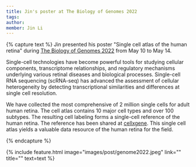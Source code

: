 ```yaml
---
title: Jin's poster at The Biology of Genomes 2022
tags:
author: 
member: Jin Li
---
```


{% capture text %} Jin presented his poster "Single cell atlas of the human retina" during [The Biology of Genomes 2022](https://meetings.cshl.edu/abstracts.aspx?meet=GENOME&year=22) from May 10 to May 14.

Single-cell technologies have become powerful tools for studying cellular components, transcriptome relationships, and regulatory mechanisms underlying various retinal diseases and biological processes. Single-cell RNA sequencing (scRNA-seq) has advanced the assessment of cellular heterogeneity by detecting transcriptional similarities and differences at single cell resolution. 

We have collected the most comprehensive of 2 million single cells for adult human retina. The cell atlas contains 10 major cell types and over 100 subtypes. The resulting cell labeling forms a single-cell reference of the human retina. The reference has been shared at [cellxgene](https://cellxgene.cziscience.com/collections/af893e86-8e9f-41f1-a474-ef05359b1fb7). This single cell atlas yields a valuable data resource of the human retina for the field.

{% endcapture %}

{% include feature.html image="images/post/genome2022.jpeg" link="" title="" text=text %}
